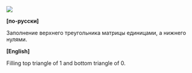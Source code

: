 ![](https://raw.githubusercontent.com/dsiberia9s/ELTEX_School/tree/main/Day%101/3/screenshot.png)

**[по-русски]**

Заполнение верхнего треугольника матрицы единицами, а нижнего нулями.

**[English]**

Filling top triangle of 1 and bottom triangle of 0.